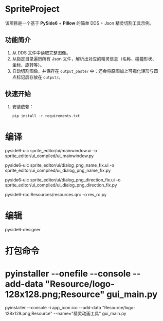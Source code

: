 # SpriteProject

该项目是一个基于 **PySide6** + **Pillow** 的简单 DDS + Json 精灵切割工具示例。

## 功能简介
1. 从 DDS 文件中读取完整图像。
2. 从指定目录遍历所有 Json 文件，解析出对应的精灵信息（名称、碰撞形状、坐标、旋转等）。
3. 自动切割图像，并保存在 `output_paste/` 中；还会将原图加上可视化矩形与圆点标记后存放在 `output/`。

## 快速开始

1. 安装依赖：
   ```bash
   pip install -r requirements.txt


# 编译
pyside6-uic sprite_editor/ui/mainwindow.ui -o sprite_editor/ui_compiled/ui_mainwindow.py

pyside6-uic sprite_editor/ui/dialog_png_name_fix.ui -o sprite_editor/ui_compiled/ui_dialog_png_name_fix.py

pyside6-uic sprite_editor/ui/dialog_png_direction_fix.ui -o sprite_editor/ui_compiled/ui_dialog_png_direction_fix.py

pyside6-rcc Resources/resources.qrc -o res_rc.py

# 编辑
pyside6-designer

# 打包命令
# pyinstaller --onefile --console --add-data "Resource/logo-128x128.png;Resource" gui_main.py


pyinstaller --console -i app_icon.ico --add-data "Resource/logo-128x128.png;Resource" --name="精灵动画工具" gui_main.py
